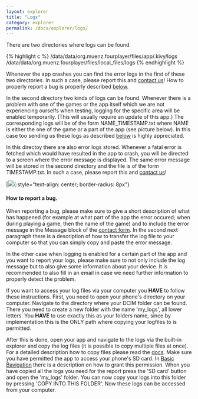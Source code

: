 ```yaml
---
layout: explorer
title: "Logs"
category: explorer
permalink: /docs/explorer/logs/
---
```


There are two directories where logs can be found.

{% highlight c %}
/data/data/org.muenz.fourplayer/files/app/.kivy/logs
/data/data/org.muenz.fourplayer/files/local_files/logs
{% endhighlight %}

Whenever the app crashes you can find the error logs in the first of these two directories. In such a case, please report this and [contact us]({{site.baseurl|append:"/contact/"}})! How to properly report a bug is properly described [below](#how-to-report-a-bug).

In the second directory two kinds of logs can be found. Whenever there is a problem with one of the games or the app itself which we are not experiencing ourselfs when testing, logging for the specific area will be enabled temporarily. (This will usually require an update of this app.) The corresponding logs will be of the form NAME_TIMESTAMP.txt where NAME is either the one of the game or a part of the app (see picture below). In this case too sending us these logs as described [below](#how-to-report-a-bug) is highly appreciated.

In this directoy there are also error logs stored. Whenever a fatal error is fetched which would have resulted in the app to crash, you will be directed to a screen where the error message is displayed. The same error message will be stored in the second directory and the file is of the form TIMESTAMP.txt. In such a case, please report this and [contact us]({{site.baseurl|append:"/contact/"}})!

|![]({{site.baseurl|append:"/assets/img/logs.jpg"}}){:style="text-align: center; border-radius: 8px"}

#### How to report a bug.

When reporting a bug, please make sure to give a short description of what has happened (for example at what part of the app the error occured; when during playing a game, then the name of the game) and to include the error message in the Message block of the [contact form]({{site.baseurl|append:"/contact/"}}). In the second next paragraph there is a description of how to transfer the log file to your computer so that you can simply copy and paste the error message.

In the other case when logging is enabled for a certain part of the app and you want to report your logs, please make sure to not only include the log message but to also give some information about your device. It is recommended to also fill in an email in case we need further information to properly detect the problem.

If you want to access your log files via your computer you __HAVE__ to follow these instructions. First, you need to open your phone's directory on your computer. Navigate to the directory where your DCIM folder can be found. There you need to create a new folder with the name 'my_logs', all lower letters. You __HAVE__ to use exactly this as your folders name, since by implementation this is the ONLY path where copying your logfiles to is permitted.

After this is done, open your app and navigate to the logs via the built-in explorer and copy the log files (it is possible to copy multiple files at once). For a detailed description how to copy files please read the [docs]({{site.baseurl|append:"/docs/#3-explorer"}}). Make sure you have permitted the app to access your phone's SD card. In [Basic Bavigation]({{site.baseurl|append:"/docs/explorer/basic_navigation"}}) there is a description on how to grant this permission. When you have copied all the logs you need for the report press the 'SD card' button and open the 'my_logs' folder. You can now copy your logs into this folder by pressing 'COPY INTO THIS FOLDER'. Now these logs can be accessed from your computer.
